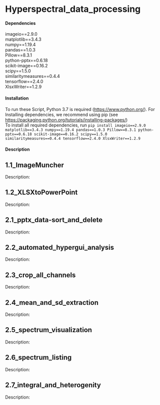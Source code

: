 # Hyperspectral_data_processing
#### Dependencies
imageio==2.9.0 <br>
matplotlib==3.4.3 <br>
numpy==1.19.4 <br>
pandas==1.0.3 <br>
Pillow==8.3.1 <br>
python-pptx==0.6.18 <br>
scikit-image==0.16.2 <br>
scipy==1.5.0 <br>
similaritymeasures==0.4.4 <br>
tensorflow==2.4.0 <br>
XlsxWriter==1.2.9 <br>


#### Installation
To run these Script, Python 3.7 is required (https://www.python.org/). For Installing dependencies, we recommend using pip (see https://packaging.python.org/tutorials/installing-packages/) <br>
To install all required dependencies, run `pip install imageio==2.9.0 matplotlib==3.4.3 numpy==1.19.4 pandas==1.0.3 Pillow==8.3.1 python-pptx==0.6.18 scikit-image==0.16.2 scipy==1.5.0 similaritymeasures==0.4.4 tensorflow==2.4.0 XlsxWriter==1.2.9`
#### Description
## 1.1_ImageMuncher
Description:

## 1.2_XLSXtoPowerPoint
Description:

## 2.1_pptx_data-sort_and_delete
Description:

## 2.2_automated_hypergui_analysis
Description:

## 2.3_crop_all_channels
Description:

## 2.4_mean_and_sd_extraction
Description:

## 2.5_spectrum_visualization
Description:

## 2.6_spectrum_listing
Description:

## 2.7_integral_and_heterogenity
Description:
